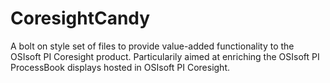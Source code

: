 # CoresightCandy
A bolt on style set of files to provide value-added functionality to the OSIsoft PI Coresight product. Particularily aimed at enriching the OSIsoft PI ProcessBook displays hosted in OSIsoft PI Coresight.
